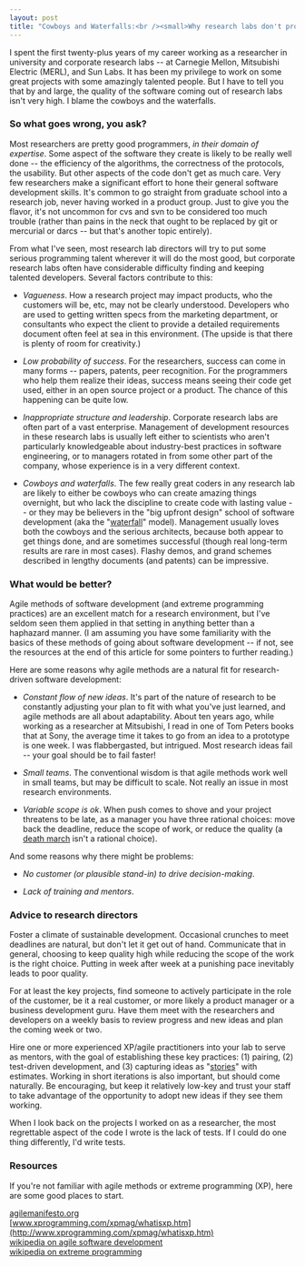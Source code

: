 ```yaml
---
layout: post
title: "Cowboys and Waterfalls:<br /><small>Why research labs don't produce good software</small>"
---
```


I spent the first twenty-plus years of my career working as a researcher in university and corporate research labs -- at Carnegie Mellon, Mitsubishi Electric (MERL), and Sun Labs. It has been my privilege to work on some great projects with some amazingly talented people. But I have to tell you that by and large, the quality of the software coming out of research labs isn't very high. I blame the cowboys and the waterfalls.

### So what goes wrong, you ask?

Most researchers are pretty good programmers, *in their domain of expertise*. Some aspect of the software they create is likely to be really well done -- the efficiency of the algorithms, the correctness of the protocols, the usability. But other aspects of the code don't get as much care. Very few researchers make a significant effort to hone their general software development skills. It's common to go straight from graduate school into a research job, never having worked in a product group. Just to give you the flavor, it's not uncommon for cvs and svn to be considered too much trouble (rather than pains in the neck that ought to be replaced by git or mercurial or darcs -- but that's another topic entirely). 

From what I've seen, most research lab directors will try to put some serious programming talent wherever it will do the most good, but corporate research labs often have considerable difficulty finding and keeping talented developers. Several factors contribute to this:

* *Vagueness*. How a research project may impact products, who the customers will be, etc, may not be clearly understood. Developers who are used to getting written specs from the marketing department, or consultants who expect the client to provide a detailed requirements document often feel at sea in this environment. (The upside is that there is plenty of room for creativity.)

* *Low probability of success*. For the researchers, success can come in many forms -- papers, patents, peer recognition. For the programmers who help them realize their ideas, success means seeing their code get used, either in an open source project or a product. The chance of this happening can be quite low.

* *Inappropriate structure and leadership*. Corporate research labs are often part of a vast enterprise. Management of development resources in these research labs is usually left either to scientists who aren't particularly knowledgeable about industry-best practices in software engineering, or to managers rotated in from some other part of the company, whose experience is in a very different context.

* *Cowboys and waterfalls*. The few really great coders in any research lab are likely to either be cowboys who can create amazing things overnight, but who lack the discipline to create code with lasting value -- or they may be believers in the "big upfront design" school of software development (aka the "[waterfall](http://en.wikipedia.org/wiki/Waterfall_model)" model). Management usually loves both the cowboys and the serious architects, because both appear to get things done, and are sometimes successful (though real long-term results are rare in most cases). Flashy demos, and grand schemes described in lengthy documents (and patents) can be impressive.

### What would be better?

Agile methods of software development (and extreme programming practices) are an excellent match for a research environment, but I've seldom seen them applied in that setting in anything better than a haphazard manner. (I am assuming you have some familiarity with the basics of these methods of going about software development -- if not, see the resources at the end of this article for some pointers to further reading.)

Here are some reasons why agile methods are a natural fit for research-driven software development:

* _Constant flow of new ideas_. It's part of the nature of research to be constantly adjusting your plan to fit with what you've just learned, and agile methods are all about adaptability. About ten years ago, while working as a researcher at Mitsubishi, I read in one of Tom Peters books that at Sony, the average time it takes to go from an idea to a prototype is one week. I was flabbergasted, but intrigued. Most research ideas fail -- your goal should be to fail faster!

* _Small teams_. The conventional wisdom is that agile methods work well in small teams, but  may be difficult to scale. Not really an issue in most research environments.

* _Variable scope is ok_. When push comes to shove and your project threatens to be late, as a manager you have three rational choices: move back the deadline, reduce the scope of work, or reduce the quality (a [death march](http://www.amazon.com/Death-March-Second-Edward-Yourdon/dp/013143635X/ref=pd_bbs_sr_1/104-3830814-3606322?ie=UTF8&s=books&qid=1180904769&sr=8-1) isn't a rational choice). 

And some reasons why there might be problems:

* _No customer (or plausible stand-in) to drive decision-making_. 

* _Lack of training and mentors_.

### Advice to research directors

Foster a climate of sustainable development. Occasional crunches to meet deadlines are natural, but don't let it get out of hand. Communicate that in general, choosing to keep quality high while reducing the scope of the work is the right choice. Putting in week after week at a punishing pace inevitably leads to poor quality.

For at least the key projects, find someone to actively participate in the role of the customer, be it a real customer, or more likely a product manager or a business development guru. Have them meet with the researchers and developers on a weekly basis to review progress and new ideas and plan the coming week or two.

Hire one or more experienced XP/agile practitioners into your lab to serve as mentors, with the goal of establishing these key practices: (1) pairing, (2) test-driven development, and (3) capturing ideas as "[stories](http://www.extremeprogramming.org/rules/userstories.html)" with estimates. Working in short iterations is also important, but should come naturally. Be encouraging, but keep it relatively low-key and trust your staff to take advantage of the opportunity to adopt new ideas if they see them working.

When I look back on the projects I worked on as a researcher, the most regrettable aspect of the code I wrote is the lack of tests. If I could do one thing differently, I'd write tests. 

### Resources

If you're not familiar with agile methods or extreme programming (XP), here are some good places to start.

[agilemanifesto.org](http://agilemanifesto.org/)  
[www.xprogramming.com/xpmag/whatisxp.htm](http://www.xprogramming.com/xpmag/whatisxp.htm)    
[wikipedia on agile software development](http://en.wikipedia.org/wiki/Agile_software_development)   
[wikipedia on extreme programming](http://en.wikipedia.org/wiki/Extreme_Programming)  

